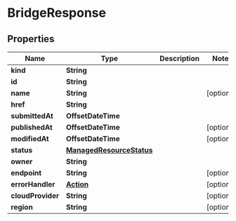 

# BridgeResponse


## Properties

Name | Type | Description | Notes
------------ | ------------- | ------------- | -------------
**kind** | **String** |  | 
**id** | **String** |  | 
**name** | **String** |  |  [optional]
**href** | **String** |  | 
**submittedAt** | **OffsetDateTime** |  | 
**publishedAt** | **OffsetDateTime** |  |  [optional]
**modifiedAt** | **OffsetDateTime** |  |  [optional]
**status** | [**ManagedResourceStatus**](ManagedResourceStatus.md) |  | 
**owner** | **String** |  | 
**endpoint** | **String** |  |  [optional]
**errorHandler** | [**Action**](Action.md) |  |  [optional]
**cloudProvider** | **String** |  |  [optional]
**region** | **String** |  |  [optional]



